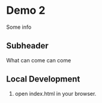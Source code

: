 # Demo 2

Some info

## Subheader

What can come can come

## Local Development

1. open index.html in your browser.

